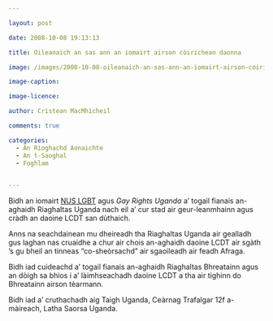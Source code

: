```yaml
---

layout: post

date: 2008-10-08 19:13:13

title: Oileanaich an sas ann an iomairt airson còirichean daonna

image: /images/2008-10-08-oileanaich-an-sas-ann-an-iomairt-airson-coirichean-daonna.jpg

image-caption:

image-licence:

author: Crìstean MacMhìcheil

comments: true

categories:
  - An Rìoghachd Aonaichte
  - An t-Saoghal
  - Foghlam
  

---
```


Bidh an iomairt [NUS LGBT][1] agus _Gay Rights Uganda_ a&#8217; togail fianais an-aghaidh Riaghaltas Uganda nach eil a&#8217; cur stad air geur-leanmhainn agus cràdh an daoine LCDT san dùthaich.

<!--more-->

Anns na seachdainean mu dheireadh tha Riaghaltas Uganda air gealladh gus laghan nas cruaidhe a chur air chois an-aghaidh daoine LCDT air sgàth &#8217;s gu bheil an tinneas &#8220;co-sheòrsachd&#8221; air sgaoileadh air feadh Afraga.

Bidh iad cuideachd a&#8217; togail fianais an-aghaidh Riaghaltas Bhreatainn agus an dòigh sa bhios i a&#8217; làimhseachadh daoine LCDT a tha air tighinn do Bhreatainn airson tèarmann.

Bidh iad a&#8217; cruthachadh aig Taigh Uganda, Ceàrnag Trafalgar 12f a-màireach, Latha Saorsa Uganda.

 [1]: https://www.nusconnect.org.uk/liberation/lgbt-students "NUS LGBT"
